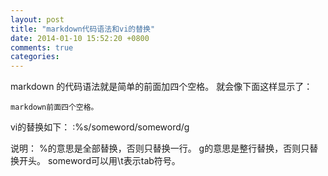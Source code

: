 ```yaml
---
layout: post
title: "markdown代码语法和vi的替换"
date: 2014-01-10 15:52:20 +0800
comments: true
categories: 
---
```

markdown 的代码语法就是简单的前面加四个空格。
就会像下面这样显示了：

    markdown前面四个空格。

vi的替换如下：
    :%s/someword/someword/g

说明：
%的意思是全部替换，否则只替换一行。
g的意思是整行替换，否则只替换开头。
someword可以用\t表示tab符号。
